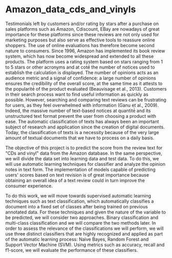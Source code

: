 # Amazon_data_cds_and_vinyls

Testimonials left by customers and/or rating by stars after a purchase on sales platforms such as Amazon, Cdiscount, EBay are nowadays of great importance for these platforms since these reviews are not only used for marketing purposes but also serve as effective tools to reassure online shoppers. The use of online evaluations has therefore become second nature to consumers. Since 1996, Amazon has implemented its book review system, which has now become widespread and extended to all these products. The platform uses a rating system based on stars ranging from 1 to 5 stars or other acronyms and at coté́ the number of notices used to establish the calculation is displayed. The number of opinions acts as an audience metric and a signal of confidence: a large number of opinions ensures the credibility of the overall score, at the same time as it attests to the popularité́ of the product evaluated (Beauvisage et al., 2013). Customers in their search process want to find useful information as quickly as possible. However, searching and comparing text reviews can be frustrating for users, as they feel overwhelmed with information (Ganu et al., 2009). Indeed, the massive number of text-based notices at quantité́ and its unstructured text format prevent the user from choosing a product with ease. The automatic classification of texts has always been an important subject of research and application since the creation of digital documents. Today, the classification of texts is a necessity because of the very large amount of textual documents that we have to process on a daily basis.

The objective of this project is to predict the score from the review text for "CDs and vinyl" data from the Amazon database. In the same perspective, we will divide the data set into learning data and test data. To do this, we will use automatic learning techniques for classifier and analyze the opinion notes in text form. The implementation of models capable of predicting users' scores based on text revision is of great importance because obtaining an overall idea of a text review could in turn improve the consumer experience.

To do this work, we will move towards supervised automatic learning techniques such as text classification, which automatically classifies a document into a fixed set of classes after being trained on previous annotated data. For these techniques and given the nature of the variable to be predicted, we will consider two approaches. Binary classification and multi-class classification and we will compare the two methods later. In order to assess the relevance of the classifications we will perform, we will use three distinct classifiers that are highly recognized and applied as part of the automatic learning process: Naïve Bayes, Random Forest and Support Vector Machine (SVM). Using metrics such as accuracy, recall and f1-score, we will evaluate the performance of these classifiers.
